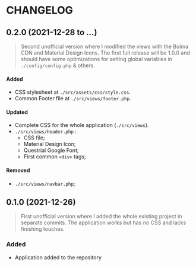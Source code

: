 # CHANGELOG

## 0.2.0 (2021-12-28 to ...)

> Second unofficial version where I modified the views with the Bulma CDN and Material Design Icons. The first full release will be 1.0.0 and should have some optimizations for setting global variables in `./config/config.php` & others.

#### Added

- CSS stylesheet at `./src/assets/css/style.css`.
- Common Footer file at `./src/views/footer.php`.

#### Updated

- Complete CSS for the whole application (`./src/views`).
- `./src/views/header.php` :
  - CSS file;
  - Material Design Icon;
  - Questrial Google Font;
  - First common ```<div>``` tags;

#### Removed

- `./src/views/navbar.php`;

## 0.1.0 (2021-12-26)

> First unofficial version where I added the whole existing project in separate commits. The application works but has no CSS and lacks finishing touches.

### Added

- Application added to the repository